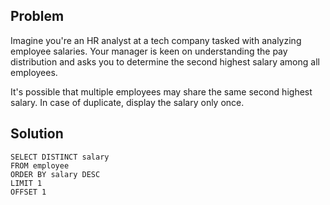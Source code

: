 ## Problem

Imagine you're an HR analyst at a tech company tasked with analyzing employee salaries. Your manager is keen on understanding the pay distribution and asks you to determine the second highest salary among all employees.

It's possible that multiple employees may share the same second highest salary. In case of duplicate, display the salary only once.

## Solution

    SELECT DISTINCT salary
    FROM employee
    ORDER BY salary DESC
    LIMIT 1
    OFFSET 1
